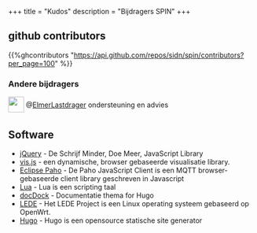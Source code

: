 +++
title = "Kudos"
description = "Bijdragers SPIN"
+++


## github contributors
{{%ghcontributors "https://api.github.com/repos/sidn/spin/contributors?per_page=100" %}}

### Andere bijdragers
<div class="ghContributors">
    <div>
      <img src="https://avatars0.githubusercontent.com/u/1679693?s=460&v=4" class="inline" width="32" height="32" style="height: 32px;height: 32px;margin-bottom:.25em; vertical-align:middle; ">
      <label>@<a href="https://github.com/ElmerLastdrager">ElmerLastdrager</a></label>
      <span class="contributions">ondersteuning en advies</span>
    </div>
</div>

## Software
* [jQuery](https://jquery.com) - De Schrijf Minder, Doe Meer, JavaScript Library
* [vis.js](http://visjs.org/) - een dynamische, browser gebaseerde visualisatie library.
* [Eclipse Paho](https://www.eclipse.org/paho/clients/js/) - De Paho JavaScript Client is een MQTT browser-gebaseerde client library geschreven in Javascript
* [Lua](https://www.lua.org/) - Lua is een scripting taal 
* [docDock](https://themes.gohugo.io/docdock/) - Documentatie thema for Hugo
* [LEDE](https://lede-project.org/) - Het LEDE Project is een Linux operating systeem gebaseerd op OpenWrt.
* [Hugo](https://gohugo.io/) - Hugo is een opensource statische site generator

